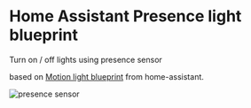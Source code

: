 # Home Assistant Presence light blueprint

Turn on / off lights using presence sensor

based on [Motion light blueprint](https://github.com/home-assistant/core/blob/dev/homeassistant/components/automation/blueprints/motion_light.yaml) from home-assistant.

![presence sensor](./precense_sensor_blueprint.png?raw=true)
